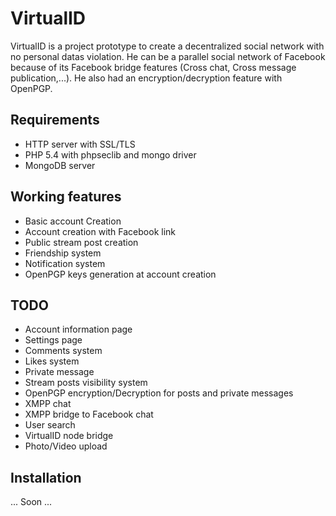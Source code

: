 # VirtualID

VirtualID is a project prototype to create a decentralized social network with no personal datas violation. He can be a parallel social network of Facebook because of its Facebook bridge features (Cross chat, Cross message publication,...). He also had an encryption/decryption feature with OpenPGP.

## Requirements
- HTTP server with SSL/TLS
- PHP 5.4 with phpseclib and mongo driver
- MongoDB server

## Working features
- Basic account Creation
- Account creation with Facebook link
- Public stream post creation
- Friendship system
- Notification system
- OpenPGP keys generation at account creation

## TODO
- Account information page
- Settings page
- Comments system
- Likes system
- Private message
- Stream posts visibility system
- OpenPGP encryption/Decryption for posts and private messages
- XMPP chat
- XMPP bridge to Facebook chat
- User search
- VirtualID node bridge
- Photo/Video upload

## Installation
... Soon ...
